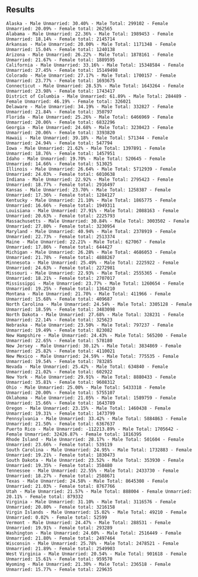 

## Results
    Alaska - Male Unmarried: 30.40% - Male Total: 299102 - Female Unmarried: 20.09% - Female total: 262565
    Alabama - Male Unmarried: 22.36% - Male Total: 1989453 - Female Unmarried: 18.14% - Female total: 2145714
    Arkansas - Male Unmarried: 20.00% - Male Total: 1171348 - Female Unmarried: 15.04% - Female total: 1240138
    Arizona - Male Unmarried: 26.22% - Male Total: 1878161 - Female Unmarried: 21.67% - Female total: 1889595
    California - Male Unmarried: 33.16% - Male Total: 15348584 - Female Unmarried: 27.45% - Female total: 15149498
    Colorado - Male Unmarried: 27.17% - Male Total: 1700157 - Female Unmarried: 23.77% - Female total: 1693675
    Connecticut - Male Unmarried: 28.53% - Male Total: 1643264 - Female Unmarried: 23.98% - Female total: 1743417
    District of Columbia - Male Unmarried: 61.89% - Male Total: 284489 - Female Unmarried: 46.19% - Female total: 326021
    Delaware - Male Unmarried: 34.19% - Male Total: 332827 - Female Unmarried: 21.84% - Female total: 350797
    Florida - Male Unmarried: 25.26% - Male Total: 6466969 - Female Unmarried: 20.06% - Female total: 6832296
    Georgia - Male Unmarried: 24.68% - Male Total: 3230423 - Female Unmarried: 20.06% - Female total: 3393820
    Hawaii - Male Unmarried: 39.18% - Male Total: 571344 - Female Unmarried: 24.94% - Female total: 547794
    Iowa - Male Unmarried: 21.62% - Male Total: 1397891 - Female Unmarried: 18.76% - Female total: 1457951
    Idaho - Male Unmarried: 19.70% - Male Total: 520645 - Female Unmarried: 14.66% - Female total: 513025
    Illinois - Male Unmarried: 26.64% - Male Total: 5712939 - Female Unmarried: 24.03% - Female total: 6010638
    Indiana - Male Unmarried: 22.92% - Male Total: 2795423 - Female Unmarried: 18.77% - Female total: 2916497
    Kansas - Male Unmarried: 23.70% - Male Total: 1258387 - Female Unmarried: 17.36% - Female total: 1284127
    Kentucky - Male Unmarried: 21.10% - Male Total: 1865775 - Female Unmarried: 16.66% - Female total: 1949311
    Louisiana - Male Unmarried: 27.91% - Male Total: 2088163 - Female Unmarried: 20.63% - Female total: 2225793
    Massachusetts - Male Unmarried: 30.84% - Male Total: 3003502 - Female Unmarried: 27.80% - Female total: 3230954
    Maryland - Male Unmarried: 40.94% - Male Total: 2378919 - Female Unmarried: 22.73% - Female total: 2513374
    Maine - Male Unmarried: 22.21% - Male Total: 627067 - Female Unmarried: 17.86% - Female total: 644427
    Michigan - Male Unmarried: 26.28% - Male Total: 4686053 - Female Unmarried: 21.78% - Female total: 4888267
    Minnesota - Male Unmarried: 25.49% - Male Total: 2225922 - Female Unmarried: 24.63% - Female total: 2272981
    Missouri - Male Unmarried: 22.93% - Male Total: 2555365 - Female Unmarried: 18.21% - Female total: 2707017
    Mississippi - Male Unmarried: 23.77% - Male Total: 1260654 - Female Unmarried: 19.25% - Female total: 1364210
    Montana - Male Unmarried: 21.70% - Male Total: 411966 - Female Unmarried: 15.68% - Female total: 409687
    North Carolina - Male Unmarried: 24.54% - Male Total: 3305128 - Female Unmarried: 18.59% - Female total: 3483098
    North Dakota - Male Unmarried: 27.68% - Male Total: 328231 - Female Unmarried: 22.14% - Female total: 325623
    Nebraska - Male Unmarried: 23.50% - Male Total: 797237 - Female Unmarried: 19.49% - Female total: 823082
    New Hampshire - Male Unmarried: 24.43% - Male Total: 565200 - Female Unmarried: 22.65% - Female total: 578180
    New Jersey - Male Unmarried: 30.12% - Male Total: 3834869 - Female Unmarried: 25.82% - Female total: 4110021
    New Mexico - Male Unmarried: 24.59% - Male Total: 775535 - Female Unmarried: 19.54% - Female total: 783285
    Nevada - Male Unmarried: 25.42% - Male Total: 634840 - Female Unmarried: 21.02% - Female total: 602922
    New York - Male Unmarried: 29.91% - Male Total: 8880433 - Female Unmarried: 35.81% - Female total: 9608312
    Ohio - Male Unmarried: 25.00% - Male Total: 5433318 - Female Unmarried: 20.00% - Female total: 5755107
    Oklahoma - Male Unmarried: 21.05% - Male Total: 1589759 - Female Unmarried: 15.66% - Female total: 1643789
    Oregon - Male Unmarried: 23.15% - Male Total: 1460438 - Female Unmarried: 19.31% - Female total: 1473799
    Pennsylvania - Male Unmarried: 33.42% - Male Total: 5884863 - Female Unmarried: 21.50% - Female total: 6367637
    Puerto Rico - Male Unmarried: -112213.89% - Male Total: 1705642 - Female Unmarried: 32426.87% - Female total: 1816395
    Rhode Island - Male Unmarried: 28.17% - Male Total: 501604 - Female Unmarried: 23.66% - Female total: 539119
    South Carolina - Male Unmarried: 24.95% - Male Total: 1732883 - Female Unmarried: 19.21% - Female total: 1830473
    South Dakota - Male Unmarried: 23.52% - Male Total: 353930 - Female Unmarried: 19.35% - Female total: 358480
    Tennessee - Male Unmarried: 22.55% - Male Total: 2433730 - Female Unmarried: 18.27% - Female total: 2588671
    Texas - Male Unmarried: 24.58% - Male Total: 8645308 - Female Unmarried: 21.03% - Female total: 8767766
    Utah - Male Unmarried: 21.57% - Male Total: 888004 - Female Unmarried: 20.11% - Female total: 879332
    Virginia - Male Unmarried: 31.10% - Male Total: 3116576 - Female Unmarried: 20.80% - Female total: 3216158
    Virgin Islands - Male Unmarried: 15.02% - Male Total: 49210 - Female Unmarried: 0.02% - Female total: 52599
    Vermont - Male Unmarried: 24.47% - Male Total: 288531 - Female Unmarried: 19.91% - Female total: 293289
    Washington - Male Unmarried: 24.60% - Male Total: 2516449 - Female Unmarried: 21.80% - Female total: 2497464
    Wisconsin - Male Unmarried: 25.78% - Male Total: 2478521 - Female Unmarried: 21.89% - Female total: 2549903
    West Virginia - Male Unmarried: 20.54% - Male Total: 901618 - Female Unmarried: 15.61% - Female total: 959570
    Wyoming - Male Unmarried: 21.30% - Male Total: 236518 - Female Unmarried: 15.77% - Female total: 229635